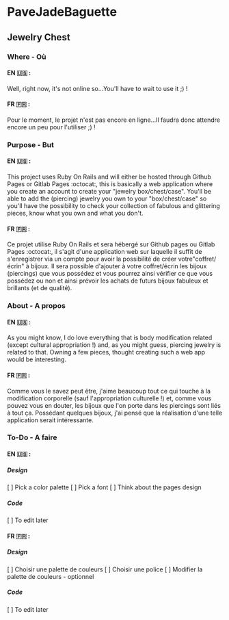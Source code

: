 # PaveJadeBaguette

## Jewelry Chest

### Where - Où

#### EN :us: :
Well, right now, it's not online so...You'll have to wait to use it ;) !


#### FR :fr: :
Pour le moment, le projet n'est pas encore en ligne...Il faudra donc attendre encore un peu pour l'utiliser ;) !

### Purpose - But

#### EN :us: :
This project uses Ruby On Rails and will either be hosted through Github Pages or Gitlab Pages :octocat:, this is basically a web application where you create an account to create your "jewelry box/chest/case". You'll be able to add the (piercing) jewelry you own to your "box/chest/case" so you'll have the possibility to check your collection of fabulous and glittering pieces, know what you own and what you don't.  

#### FR :fr: :
Ce projet utilise Ruby On Rails et sera hébergé sur Github pages ou Gitlab Pages :octocat:, il s'agit d'une application web sur laquelle il suffit de s'enregistrer via un compte pour avoir la possibilité de créer votre"coffret/écrin" à bijoux. Il sera possible d'ajouter à votre coffret/écrin les bijoux (piercings) que vous possédez et vous pourrez ainsi vérifier ce que vous possédez ou non et ainsi prévoir les achats de futurs bijoux fabuleux et brillants (et de qualité).

### About - A propos

#### EN :us: :

As you might know, I do love everything that is body modification related (except cultural appropriation !) and, as you might guess, piercing jewelry is related to that. Owning a few pieces, thought creating such a web app would be interesting.

#### FR :fr: :

Comme vous le savez peut être, j'aime beaucoup tout ce qui touche à la modification corporelle (sauf l'appropriation culturelle !) et, comme vous pouvez vous en douter, les bijoux que l'on porte dans les piercings sont liés à tout ça. Possédant quelques bijoux, j'ai pensé que la réalisation d'une telle application serait intéressante.

### To-Do - A faire

#### EN :us: :

##### Design
[ ] Pick a color palette
[ ] Pick a font
[ ] Think about the pages design

##### Code
[ ] To edit later


#### FR :fr: :

##### Design
[ ] Choisir une palette de couleurs
[ ] Choisir une police
[ ] Modifier la palette de couleurs - optionnel

##### Code
[ ] To edit later
